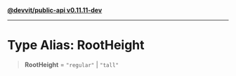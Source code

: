 [**@devvit/public-api v0.11.11-dev**](../../../../../../README.md)

---

# Type Alias: RootHeight

> **RootHeight** = `"regular"` \| `"tall"`
